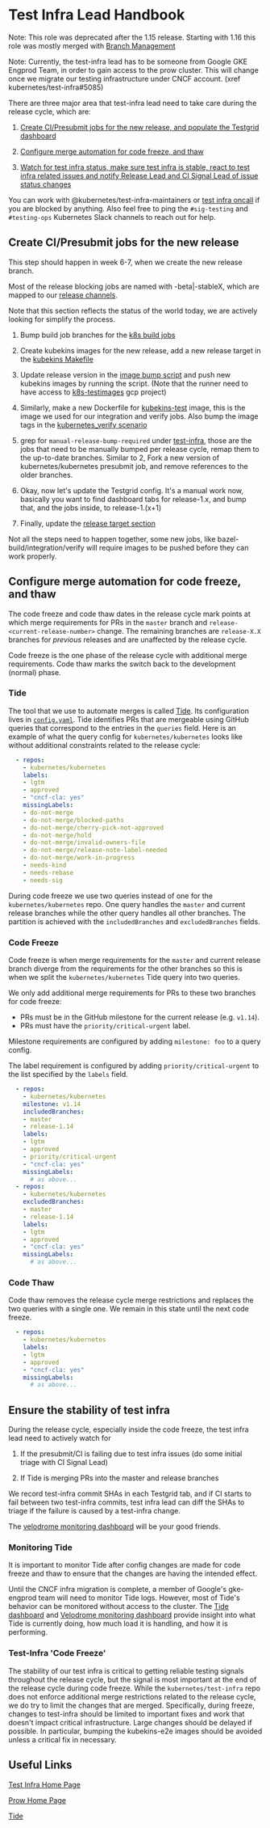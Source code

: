 # Test Infra Lead Handbook 
Note: This role was deprecated after the 1.15 release.  Starting with 1.16 this role was mostly merged with [Branch Management](https://github.com/sig-release/blob/updating-test-infra-role-references/release-team/role-handbooks/branch-manager/README.md) 

Note: Currently, the test-infra lead has to be someone from Google GKE Engprod Team, in order to gain access to the prow cluster. This
will change once we migrate our testing infrastructure under CNCF account. (xref kubernetes/test-infra#5085)

There are three major area that test-infra lead need to take care during the release cycle, which are:

1. [Create CI/Presubmit jobs for the new release, and populate the Testgrid dashboard](#create-cipresubmit-jobs-for-the-new-release)

1. [Configure merge automation for code freeze, and thaw](#configure-merge-automation-for-code-freeze-and-thaw)

1. [Watch for test infra status, make sure test infra is stable, react to test infra related issues and notify Release Lead and CI Signal Lead of issue status changes](#ensure-the-stability-of-test-infra)

You can work with @kubernetes/test-infra-maintainers or [test infra oncall](https://go.k8s.io/oncall) if you are blocked by anything.
Also feel free to ping the `#sig-testing` and `#testing-ops` Kubernetes Slack channels to reach out for help.

## Create CI/Presubmit jobs for the new release

This step should happen in week 6-7, when we create the new release branch.

Most of the release blocking jobs are named with -beta|-stableX, which are mapped to our [release channels](https://github.com/kubernetes/test-infra#release-branch-jobs--image-validation-jobs).

Note that this section reflects the status of the world today, we are actively looking for simplify the process.

1. Bump build job branches for the [k8s build jobs](https://github.com/kubernetes/test-infra/blob/master/config/jobs/kubernetes/sig-release/kubernetes-builds.yaml)

1. Create kubekins images for the new release, add a new release target in the [kubekins Makefile](https://github.com/kubernetes/test-infra/blob/master/images/kubekins-e2e/Makefile)

1. Update release version in the [image bump script](https://github.com/kubernetes/test-infra/blob/master/experiment/bump_e2e_image.sh) and push new kubekins images by running the script. (Note that the runner need to have access to [k8s-testimages](https://pantheon.corp.google.com/home/dashboard?project=k8s-testimages) gcp project)

1. Similarly, make a new Dockerfile for [kubekins-test](https://github.com/kubernetes/test-infra/tree/master/images/kubekins-test) image, this is the image we used for our integration and verify jobs. Also bump the image tags in the [kubernetes_verify scenario](https://github.com/kubernetes/test-infra/blob/master/scenarios/kubernetes_verify.py)

1. grep for `manual-release-bump-required` under [test-infra](https://github.com/kubernetes/test-infra), those are the jobs that need to be manually bumped per release cycle, remap them to the up-to-date branches. Similar to 2, Fork a new version of kubernetes/kubernetes presubmit job, and remove references to the older branches.

1. Okay, now let's update the Testgrid config. It's a manual work now, basically you want to find dashboard tabs for release-1.x, and bump that, and the jobs inside, to release-1.(x+1)

1. Finally, update the [release target section](https://github.com/kubernetes/test-infra#release-branch-jobs--image-validation-jobs)

Not all the steps need to happen together, some new jobs, like bazel-build/integration/verify will require images to be pushed before they can work properly. 


## Configure merge automation for code freeze, and thaw

The code freeze and code thaw dates in the release cycle mark points at which merge requirements for PRs in the `master` branch and `release-<current-release-number>` change. The remaining branches are `release-X.X` branches for *previous* releases and are unaffected by the release cycle.

Code freeze is the one phase of the release cycle with additional merge requirements. Code thaw marks the switch back to the development (normal) phase.

### Tide

The tool that we use to automate merges is called [Tide](https://github.com/kubernetes/test-infra/tree/master/prow/cmd/tide#tide). Its configuration lives in [`config.yaml`](https://github.com/kubernetes/test-infra/blob/master/prow/config.yaml). Tide identifies PRs that are mergeable using GitHub queries that correspond to the entries in the `queries` field.
Here is an example of what the query config for `kubernetes/kubernetes` looks like without additional constraints related to the release cycle:

```yaml
  - repos:
    - kubernetes/kubernetes
    labels:
    - lgtm
    - approved
    - "cncf-cla: yes"
    missingLabels:
    - do-not-merge
    - do-not-merge/blocked-paths
    - do-not-merge/cherry-pick-not-approved
    - do-not-merge/hold
    - do-not-merge/invalid-owners-file
    - do-not-merge/release-note-label-needed
    - do-not-merge/work-in-progress
    - needs-kind
    - needs-rebase
    - needs-sig
```

During code freeze we use two queries instead of one for the `kubernetes/kubernetes` repo. One query handles the `master` and current release branches while the other query handles all other branches. The partition is achieved with the `includedBranches` and `excludedBranches` fields.

### Code Freeze

Code freeze is when merge requirements for the `master` and current release branch diverge from the requirements for the other branches so this is when we split the `kubernetes/kubernetes` Tide query into two queries.

We only add additional merge requirements for PRs to these two branches for code freeze:
- PRs must be in the GitHub milestone for the current release (e.g. `v1.14`).
- PRs must have the `priority/critical-urgent` label.

Milestone requirements are configured by adding `milestone: foo` to a query config.

The label requirement is configured by adding `priority/critical-urgent` to the list specified by the `labels` field.

```yaml
  - repos:
    - kubernetes/kubernetes
    milestone: v1.14
    includedBranches:
    - master
    - release-1.14
    labels:
    - lgtm
    - approved
    - priority/critical-urgent
    - "cncf-cla: yes"
    missingLabels:
      # as above...
  - repos:
    - kubernetes/kubernetes
    excludedBranches:
    - master
    - release-1.14
    labels:
    - lgtm
    - approved
    - "cncf-cla: yes"
    missingLabels:
      # as above...
```

### Code Thaw

Code thaw removes the release cycle merge restrictions and replaces the two queries with a single one. We remain in this state until the next code freeze.

```yaml
  - repos:
    - kubernetes/kubernetes
    labels:
    - lgtm
    - approved
    - "cncf-cla: yes"
    missingLabels:
      # as above...
```

## Ensure the stability of test infra

During the release cycle, especially inside the code freeze, the test infra lead need to actively watch for

1. If the presubmit/CI is failing due to test infra issues (do some initial triage with CI Signal Lead)

1. If Tide is merging PRs into the master and release branches

We record test-infra commit SHAs in each Testgrid tab, and if CI starts to fail between two test-infra commits, test infra lead can diff the SHAs to triage if the failure is caused by a test-infra change.

The [velodrome monitoring dashboard](http://velodrome.k8s.io/dashboard/db/monitoring?orgId=1) will be your good friends.

### Monitoring Tide

It is important to monitor Tide after config changes are made for code freeze and thaw to ensure that the changes are having the intended effect.

Until the CNCF infra migration is complete, a member of Google's gke-engprod team will need to monitor Tide logs.
However, most of Tide's behavior can be monitored without access to the cluster. The [Tide dashboard](https://prow.k8s.io/tide) and [Velodrome monitoring dashboard](http://velodrome.k8s.io/dashboard/db/monitoring?orgId=1) provide insight into what Tide is currently doing, how much load it is handling, and how it is performing.

### Test-Infra 'Code Freeze'

The stability of our test infra is critical to getting reliable testing signals throughout the release cycle, but the signal is most important at the end of the release cycle during code freeze. While the `kubernetes/test-infra` repo does not enforce additional merge restrictions related to the release cycle, we do try to limit the changes that are merged. Specifically, during freeze, changes to test-infra should be limited to important fixes and work that doesn't impact critical infrastructure. Large changes should be delayed if possible.
In particular, bumping the kubekins-e2e images should be avoided unless a critical fix in necessary.

## Useful Links

[Test Infra Home Page](https://github.com/kubernetes/test-infra)

[Prow Home Page](https://prow.k8s.io)

[Tide](https://github.com/kubernetes/test-infra/tree/master/prow/cmd/tide#tide)
